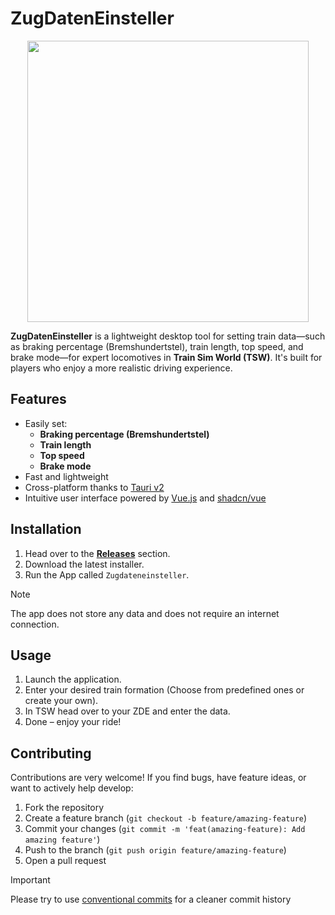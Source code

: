 ZugDatenEinsteller
=====

<p align="center">
  <img src="https://github.com/user-attachments/assets/89b2ff23-9851-4735-9aec-2516d4a0a70a" height="450">
</p>

**ZugDatenEinsteller** is a lightweight desktop tool for setting train data—such as braking percentage (Bremshundertstel), train length, top speed, and brake mode—for expert locomotives in **Train Sim World (TSW)**. It's built for players who enjoy a more realistic driving experience.

## Features

-  Easily set:
    - **Braking percentage (Bremshundertstel)**
    - **Train length**
    - **Top speed**
    - **Brake mode**
-  Fast and lightweight
-  Cross-platform thanks to [Tauri v2](https://tauri.app)
-  Intuitive user interface powered by [Vue.js](https://vuejs.org) and [shadcn/vue](https://www.shadcn-vue.com/)

## Installation

1. Head over to the **[Releases](./releases)** section.
2. Download the latest installer.
3. Run the App called `Zugdateneinsteller`.

> [!NOTE]
> The app does not store any data and does not require an internet connection.

## Usage

1. Launch the application.
2. Enter your desired train formation (Choose from predefined ones or create your own).
3. In TSW head over to your ZDE and enter the data.
4. Done – enjoy your ride!

## Contributing

Contributions are very welcome! If you find bugs, have feature ideas, or want to actively help develop:

1. Fork the repository
2. Create a feature branch (`git checkout -b feature/amazing-feature`)
3. Commit your changes (`git commit -m 'feat(amazing-feature): Add amazing feature'`)
4. Push to the branch (`git push origin feature/amazing-feature`)
5. Open a pull request

> [!IMPORTANT]
> Please try to use [conventional commits](https://www.conventionalcommits.org/en/v1.0.0/) for a cleaner commit history
